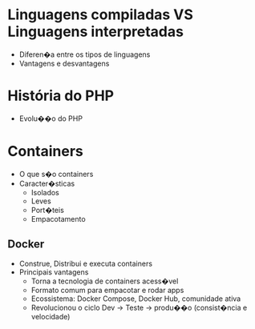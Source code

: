 
# Linguagens compiladas VS Linguagens interpretadas

- Diferen�a entre os tipos de linguagens
- Vantagens e desvantagens

# História do PHP

- Evolu��o do PHP

# Containers

- O que s�o containers
- Caracter�sticas
    - Isolados 
    - Leves
    - Port�teis
    - Empacotamento 

## Docker

- Construe, Distribui e executa containers
- Principais vantagens
    - Torna a tecnologia de containers acess�vel
    - Formato comum para empacotar e rodar apps
    - Ecossistema: Docker Compose, Docker Hub, comunidade ativa
    - Revolucionou o ciclo Dev -> Teste -> produ��o (consist�ncia e velocidade)